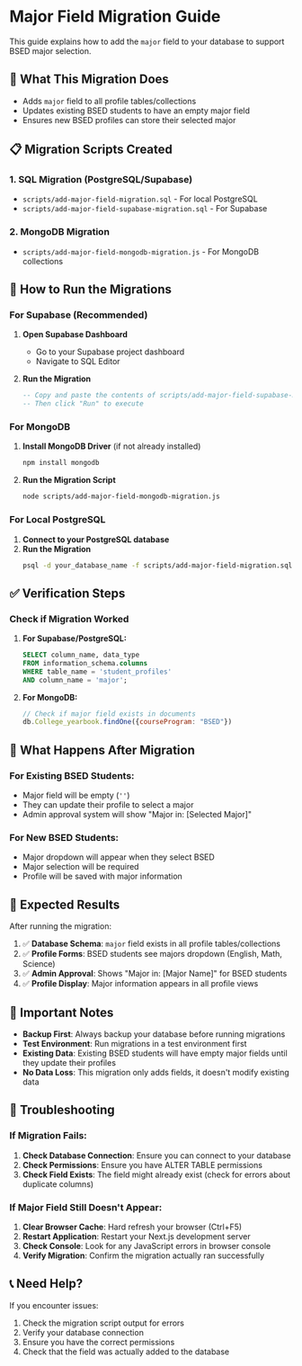 # Major Field Migration Guide

This guide explains how to add the `major` field to your database to support BSED major selection.

## 🎯 **What This Migration Does**

- Adds `major` field to all profile tables/collections
- Updates existing BSED students to have an empty major field
- Ensures new BSED profiles can store their selected major

## 📋 **Migration Scripts Created**

### 1. **SQL Migration (PostgreSQL/Supabase)**
- `scripts/add-major-field-migration.sql` - For local PostgreSQL
- `scripts/add-major-field-supabase-migration.sql` - For Supabase

### 2. **MongoDB Migration**
- `scripts/add-major-field-mongodb-migration.js` - For MongoDB collections

## 🚀 **How to Run the Migrations**

### **For Supabase (Recommended)**

1. **Open Supabase Dashboard**
   - Go to your Supabase project dashboard
   - Navigate to SQL Editor

2. **Run the Migration**
   ```sql
   -- Copy and paste the contents of scripts/add-major-field-supabase-migration.sql
   -- Then click "Run" to execute
   ```

### **For MongoDB**

1. **Install MongoDB Driver** (if not already installed)
   ```bash
   npm install mongodb
   ```

2. **Run the Migration Script**
   ```bash
   node scripts/add-major-field-mongodb-migration.js
   ```

### **For Local PostgreSQL**

1. **Connect to your PostgreSQL database**
2. **Run the Migration**
   ```bash
   psql -d your_database_name -f scripts/add-major-field-migration.sql
   ```

## ✅ **Verification Steps**

### **Check if Migration Worked**

1. **For Supabase/PostgreSQL:**
   ```sql
   SELECT column_name, data_type 
   FROM information_schema.columns 
   WHERE table_name = 'student_profiles' 
   AND column_name = 'major';
   ```

2. **For MongoDB:**
   ```javascript
   // Check if major field exists in documents
   db.College_yearbook.findOne({courseProgram: "BSED"})
   ```

## 🔄 **What Happens After Migration**

### **For Existing BSED Students:**
- Major field will be empty (`''`)
- They can update their profile to select a major
- Admin approval system will show "Major in: [Selected Major]"

### **For New BSED Students:**
- Major dropdown will appear when they select BSED
- Major selection will be required
- Profile will be saved with major information

## 🎯 **Expected Results**

After running the migration:

1. ✅ **Database Schema**: `major` field exists in all profile tables/collections
2. ✅ **Profile Forms**: BSED students see majors dropdown (English, Math, Science)
3. ✅ **Admin Approval**: Shows "Major in: [Major Name]" for BSED students
4. ✅ **Profile Display**: Major information appears in all profile views

## 🚨 **Important Notes**

- **Backup First**: Always backup your database before running migrations
- **Test Environment**: Run migrations in a test environment first
- **Existing Data**: Existing BSED students will have empty major fields until they update their profiles
- **No Data Loss**: This migration only adds fields, it doesn't modify existing data

## 🔧 **Troubleshooting**

### **If Migration Fails:**

1. **Check Database Connection**: Ensure you can connect to your database
2. **Check Permissions**: Ensure you have ALTER TABLE permissions
3. **Check Field Exists**: The field might already exist (check for errors about duplicate columns)

### **If Major Field Still Doesn't Appear:**

1. **Clear Browser Cache**: Hard refresh your browser (Ctrl+F5)
2. **Restart Application**: Restart your Next.js development server
3. **Check Console**: Look for any JavaScript errors in browser console
4. **Verify Migration**: Confirm the migration actually ran successfully

## 📞 **Need Help?**

If you encounter issues:
1. Check the migration script output for errors
2. Verify your database connection
3. Ensure you have the correct permissions
4. Check that the field was actually added to the database
